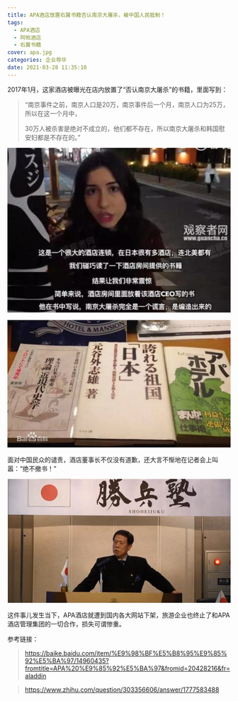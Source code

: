 ```yaml
---
title: APA酒店放置右翼书籍否认南京大屠杀，被中国人民抵制！
tags:
  - APA酒店
  - 阿帕酒店
  - 右翼书籍
cover: apa.jpg
categories: 企业辱华
date: 2021-03-28 11:35:10
---
```


2017年1月，这家酒店被曝光在店内放置了“否认南京大屠杀”的书籍，里面写到：

> “南京事件之前，南京人口是20万，南京事件后一个月，南京人口为25万，所以在这一个月中，
>
> 30万人被杀害是绝对不成立的，他们都不存在，所以南京大屠杀和韩国慰安妇都是不存在的。”

![apaceo写的书](sad.jpg)

![日本右翼分子否认南京大屠杀书](apabook.jpg)

面对中国民众的谴责，酒店董事长不仅没有道歉，还大言不惭地在记者会上叫嚣：“绝不撤书！”

![apa董事长发言](apasb.jpg)

这件事儿发生当下，APA酒店就遭到国内各大网站下架，旅游企业也终止了和APA酒店管理集团的一切合作，损失可谓惨重。

参考链接：

> https://baike.baidu.com/item/%E9%98%BF%E5%B8%95%E9%85%92%E5%BA%97/14960435?fromtitle=APA%20%E9%85%92%E5%BA%97&fromid=20428216&fr=aladdin

> https://www.zhihu.com/question/303356606/answer/1777583488